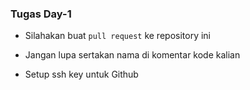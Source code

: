 ### Tugas Day-1

* Silahakan buat `pull request` ke repository ini

* Jangan lupa sertakan nama di komentar kode kalian

* Setup ssh key untuk Github
